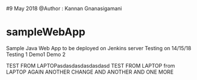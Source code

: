 #9 May 2018 @Author : Kannan Gnanasigamani
# sampleWebApp
Sample Java Web App to be deployed on Jenkins server
Testing on 14/15/18
Testing 1
Demo1
Demo 2

TEST FROM LAPTOPasdasdasdasdasdasd
TEST FROM LAPTOP
from LAPTOP AGAIN
ANOTHER CHANGE
AND ANOTHER
AND ONE MORE